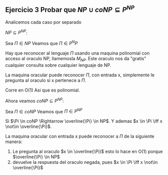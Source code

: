 ## Ejercicio 3 Probar que $NP \cup  coNP \subseteq P^{NP}$

Analicemos cada caso por separado

$NP \subseteq P^{NP}$:

Sea $\Pi \in NP$ Veamos que $\Pi \in P^NP$

Hay que reconocer al lenguaje $\Pi$ usando una maquina polinomial con acceso al oraculo NP, llamemosla $M_{NP}$. 
Este oraculo nos da "gratis" cualquier consulta sobre cualquier lenguaje de NP. 

La maquina oracular puede reconocer $\Pi$, con entrada x, simplemente le pregunta al oraculo si x pertenece a $\Pi$.

Corre en O(1) Asi que es polinomial.

Ahora veamos $coNP \subseteq P^{NP}$:

Sea $\Pi \in coNP$ Veamos que $\Pi \in P^{NP}$

Si $\Pi \in coNP \Rightarrow \overline{\Pi} \in NP$. Y ademas $x \in \Pi \iff x \not\in \overline{\Pi}$.

La maquina oracular con entrada x puede reconocer a $\Pi$ de la siguiente manera:
1. Le pregunta al oraculo $x \in \overline{\Pi}$ esto lo hace en O(1) porque $\overline{\Pi} \in NP$
2. devuelve la respuesta del oraculo negada, pues $x \in \Pi \iff x \not\in \overline{\Pi}$